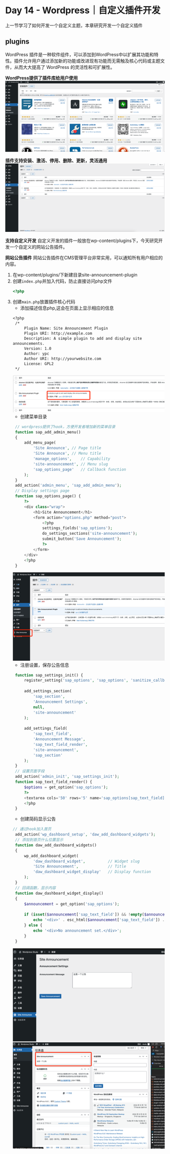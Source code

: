 # Day  14 - Wordpress｜自定义插件开发
上一节学习了如何开发一个自定义主题，本章研究开发一个自定义插件
## plugins

WordPress 插件是一种软件组件，可以添加到WordPress中以扩展其功能和特性。插件允许用户通过添加新的功能或改进现有功能而无需触及核心代码或主题文件，从而大大提高了 WordPress 的灵活性和可扩展性。

**WordPress提供了插件库给用户使用**
![alt text](image.png)

**插件支持安装、激活、停用、删除、更新，灵活通用**
![alt text](image-1.png)

**支持自定义开发**
自定义开发的插件一般放在wp-content/plugins下，今天研究开发一个自定义的网站公告插件。


**网站公告插件**
网站公告插件在CMS管理平台非常实用，可以通知所有用户相应的内容。

1. 在wp-content/plugins/下新建目录site-announcement-plugin
2. 创建```index.php```并加入代码，防止直接访问php文件
    ```php
    <?php
    ```
3. 创建```main.php```放置插件核心代码
   - 添加描述信息php,这会在页面上显示相应的信息
   ```
   <?php
    /*
        Plugin Name: Site Announcement Plugin
        Plugin URI: http://example.com
        Description: A simple plugin to add and display site announcements.
        Version: 1.0
        Author: ypc
        Author URI: http://yourwebsite.com
        License: GPL2
    */
   ```
   ![alt text](image-2.png)
   - 创建菜单目录
   ```php
    // wordpress提供了hook，方便开发者增加新的菜单目录
    function sap_add_admin_menu()
    {
        add_menu_page(
            'Site Announce', // Page title
            'Site Announce', // Menu title
            'manage_options',    // Capability
            'site-announcement', // Menu slug
            'sap_options_page'   // Callback function
        );
    }
    add_action('admin_menu', 'sap_add_admin_menu');
    // Display settings page
    function sap_options_page() {
        ?>
        <div class="wrap">
            <h1>Site Announcement</h1>
            <form action="options.php" method="post">
                <?php
                settings_fields('sap_options');
                do_settings_sections('site-announcement');
                submit_button('Save Announcement');
                ?>
            </form>
        </div>
        <?php
    }
   ```
   ![alt text](image-3.png)
   - 注册设置，保存公告信息
   ```php
    function sap_settings_init() {
        register_setting('sap_options', 'sap_options', 'sanitize_callback');

        add_settings_section(
            'sap_section',
            'Announcement Settings',
            null,
            'site-announcement'
        );

        add_settings_field(
            'sap_text_field',
            'Announcement Message',
            'sap_text_field_render',
            'site-announcement',
            'sap_section'
        );
    }
    // 设置页面字段
    add_action('admin_init', 'sap_settings_init');
    function sap_text_field_render() {
        $options = get_option('sap_options');
        ?>
        <textarea cols='50' rows='5' name='sap_options[sap_text_field]'><?php echo isset($options['sap_text_field']) ? esc_textarea($options['sap_text_field']) : ''; ?></textarea>
        <?php
    }
   ```
   - 创建简码显示公告
   ```php
   // 通过hook加入首页
    add_action('wp_dashboard_setup', 'daw_add_dashboard_widgets');
    // 添加到首页什么位置显示
    function daw_add_dashboard_widgets()
    {
        wp_add_dashboard_widget(
            'daw_dashboard_widget',          // Widget slug
            'Site Announcement',             // Title
            'daw_dashboard_widget_display'   // Display function
        );
    }
    // 回调函数，显示内容
    function daw_dashboard_widget_display()
    {
        $announcement = get_option('sap_options');

        if (isset($announcement['sap_text_field']) && !empty($announcement['sap_text_field'])) {
            echo '<div>' . esc_html($announcement['sap_text_field']) . '</div>';
        } else {
            echo '<div>No announcement set.</div>';
        }
    }
   ```
   ![alt text](image-4.png)
   ![alt text](image-5.png)
    